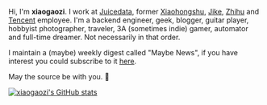 Hi, I'm **xiaogaozi**. I work at [Juicedata](https://juicefs.com), former [Xiaohongshu](https://www.xiaohongshu.com), [Jike](https://iftech.io), [Zhihu](https://www.zhihu.com) and [Tencent](https://www.tencent.com) employee. I'm a backend engineer, geek, blogger, guitar player, hobbyist photographer, traveler, 3A (sometimes indie) gamer, automator and full-time dreamer. Not necessarily in that order.

I maintain a (maybe) weekly digest called "Maybe News", if you have interest you could subscribe to it [here](https://maybe.news).

May the source be with you. 🖖

[![xiaogaozi's GitHub stats](https://github-readme-stats.vercel.app/api?username=xiaogaozi&show_icons=true&theme=gotham)](https://github.com/anuraghazra/github-readme-stats)
